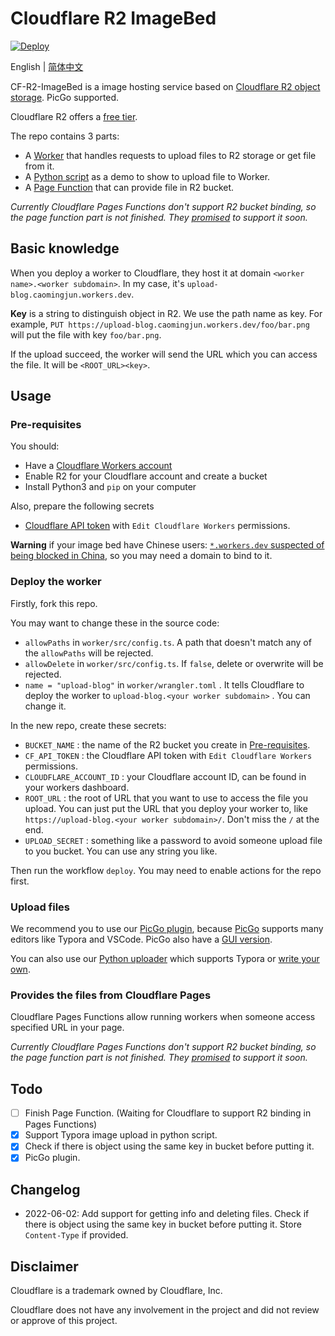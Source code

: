 # Cloudflare R2 ImageBed

[![Deploy](https://github.com/cmj2002/CF-R2-ImageBed/actions/workflows/deploy.yml/badge.svg)](https://github.com/cmj2002/CF-R2-ImageBed/actions/workflows/deploy.yml)

English | [简体中文](./README_zh-cn.md)

CF-R2-ImageBed is a image hosting service based on [Cloudflare R2 object storage](https://developers.cloudflare.com/r2/). PicGo supported.

Cloudflare R2 offers a [free tier](https://developers.cloudflare.com/r2/platform/pricing/).

The repo contains 3 parts:

- A [Worker](./worker) that handles requests to upload files to R2 storage or get file from it.
- A [Python script](./uploader) as a demo to show to upload file to Worker.
- A [Page Function](./page-function) that can provide file in R2 bucket.

_Currently Cloudflare Pages Functions don't support R2 bucket binding, so the page function part is not finished. They [promised](https://blog.cloudflare.com/cloudflare-pages-goes-full-stack/) to support it soon._

## Basic knowledge

When you deploy a worker to Cloudflare, they host it at domain `<worker name>.<worker subdomain>`. In my case, it's `upload-blog.caomingjun.workers.dev`.

**Key** is a string to distinguish object in R2. We use the path name as key. For example, `PUT https://upload-blog.caomingjun.workers.dev/foo/bar.png` will put the file with key `foo/bar.png`.

If the upload succeed, the worker will send the URL which you can access the file. It will be `<ROOT_URL><key>`.

## Usage

### Pre-requisites

You should:

- Have a [Cloudflare Workers account](https://dash.cloudflare.com/sign-up/workers)
- Enable R2 for your Cloudflare account and create a bucket
- Install Python3 and `pip` on your computer

Also, prepare the following secrets

- [Cloudflare API token](https://developers.cloudflare.com/workers/wrangler/cli-wrangler/authentication/) with `Edit Cloudflare Workers` permissions.

**Warning** if your image bed have Chinese users: [`*.workers.dev` suspected of being blocked in China](https://community.cloudflare.com/t/cloudflare-workers-suspected-of-being-blocked-in-china/382155), so you may need a domain to bind to it.

### Deploy the worker

Firstly, fork this repo.

You may want to change these in the source code:

- `allowPaths` in `worker/src/config.ts`. A path that doesn't match any of the `allowPaths` will be rejected.
- `allowDelete` in `worker/src/config.ts`. If `false`, delete or overwrite will be rejected.
- `name = "upload-blog"` in `worker/wrangler.toml` . It tells Cloudflare to deploy the worker to `upload-blog.<your worker subdomain>` . You can change it.

In the new repo, create these secrets:

- `BUCKET_NAME` : the name of the R2 bucket you create in [Pre-requisites](#pre-requisites).
- `CF_API_TOKEN` : the Cloudflare API token with `Edit Cloudflare Workers` permissions.
- `CLOUDFLARE_ACCOUNT_ID` : your Cloudflare account ID, can be found in your workers dashboard.
- `ROOT_URL` : the root of URL that you want to use to access the file you upload. You can just put the URL that you deploy your worker to, like `https://upload-blog.<your worker subdomain>/`. Don't miss the `/` at the end.
- `UPLOAD_SECRET` : something like a password to avoid someone upload file to you bucket. You can use any string you like.

Then run the workflow `deploy`. You may need to enable actions for the repo first.

### Upload files

We recommend you to use our [PicGo plugin](https://github.com/cmj2002/picgo-CF-R2), because [PicGo](https://github.com/PicGo/PicGo-Core) supports many editors like Typora and VSCode. PicGo also have a [GUI version](https://github.com/Molunerfinn/PicGo).

You can also use our [Python uploader](./uploader) which supports Typora or [write your own](./uploader/README.md#other-upload-script).

### Provides the files from Cloudflare Pages

Cloudflare Pages Functions allow running workers when someone access specified URL in your page.

_Currently Cloudflare Pages Functions don't support R2 bucket binding, so the page function part is not finished. They [promised](https://blog.cloudflare.com/cloudflare-pages-goes-full-stack/) to support it soon._

## Todo

- [ ] Finish Page Function. (Waiting for Cloudflare to support R2 binding in Pages Functions)
- [x] Support Typora image upload in python script.
- [x] Check if there is object using the same key in bucket before putting it.
- [x] PicGo plugin.

## Changelog

- 2022-06-02: Add support for getting info and deleting files. Check if there is object using the same key in bucket before putting it. Store `Content-Type` if provided.

## Disclaimer

Cloudflare is a trademark owned by Cloudflare, Inc.

Cloudflare does not have any involvement in the project and did not review or approve of this project.
